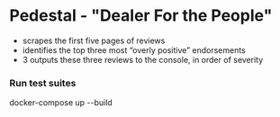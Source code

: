 # Pedestal - "Dealer For the People"

- scrapes the first five pages of reviews
- identifies the top three most “overly positive” endorsements 
- 3 outputs these three reviews to the console, in order of severity




### Run test suites




docker-compose up --build